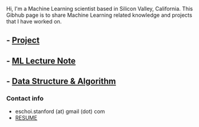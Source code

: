 Hi, I'm a Machine Learning scientist based in Silicon Valley, California. 
This Gibhub page is to share Machine Learning related knowledge and projects that I have worked on.

## **-** [Project](project/README.md)

## **-** [ML Lecture Note](lecture_note/README.md)

## **-** [Data Structure & Algorithm](dsa/dsa.md)

### Contact info
- eschoi.stanford (at) gmail (dot) com
- [RESUME]()
